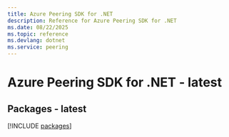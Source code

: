 ```yaml
---
title: Azure Peering SDK for .NET
description: Reference for Azure Peering SDK for .NET
ms.date: 08/22/2025
ms.topic: reference
ms.devlang: dotnet
ms.service: peering
---
```

# Azure Peering SDK for .NET - latest
## Packages - latest
[!INCLUDE [packages](peering-index.md)]